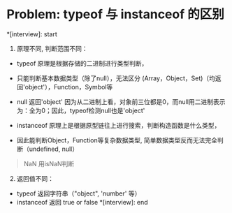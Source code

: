 # Problem: typeof 与 instanceof 的区别

*[interview]: start

1. 原理不同, 判断范围不同：
- typeof 原理是根据存储的二进制进行类型判断，
- 只能判断基本数据类型（除了null），无法区分 (Array，Object，Set)（均返回'object'），Function，Symbol等
- null 返回'object' 因为从二进制上看，对象前三位都是0，而null用二进制表示为：全为0；因此，typeof检测null也是'object'

- instanceof 原理上是根据原型链往上进行搜索，判断构造函数是什么类型，
- 因此能判断Object，Function等复杂数据类型, 简单数据类型反而无法完全判断（undefined, null）

> NaN 用isNaN判断

2. 返回值不同：
- typeof 返回字符串（"object", 'number' 等）
- instanceof 返回 true or false
*[interview]: end
